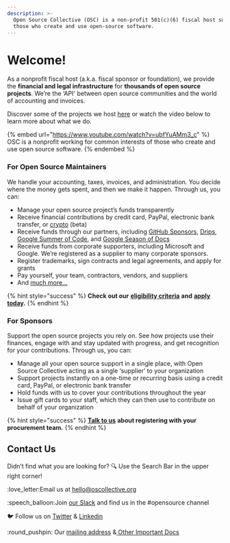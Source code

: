 ```yaml
---
description: >-
  Open Source Collective (OSC) is a non-profit 501(c)(6) fiscal host supporting
  those who create and use open-source software.
---
```


# Welcome!

As a nonprofit fiscal host (a.k.a. fiscal sponsor or foundation), we provide the **financial and legal infrastructure** for **thousands of open source projects**. We’re the ‘API' between open source communities and the world of accounting and invoices.

Discover some of the projects we host [here](https://discover.opencollective.com/opensource) or watch the video below to learn more about what we do.

{% embed url="https://www.youtube.com/watch?v=ubfYuAMm3_c" %}
OSC is a nonprofit working for common interests of those who create and use open source software.
{% endembed %}

### For Open Source Maintainers

We handle your accounting, taxes, invoices, and administration. You decide where the money gets spent, and then we make it happen. Through us, you can:

* Manage your open source project’s funds transparently
* Receive financial contributions by credit card, PayPal, electronic bank transfer, or [crypto](https://docs.oscollective.org/how-it-works/supporting-projects#crypto) (beta)
* Receive funds through our partners, including [GitHub Sponsors](campaigns-programs-and-partnerships/github-sponsors.md), [Drips](campaigns-programs-and-partnerships/drips.md), [Google Summer of Code](campaigns-programs-and-partnerships/google-summer-of-code.md), and [Google Season of Docs](campaigns-programs-and-partnerships/google-season-of-docs.md)
* Receive funds from corporate supporters, including Microsoft and Google. We’re registered as a supplier to many corporate sponsors.
* Register trademarks, sign contracts and legal agreements, and apply for grants
* Pay yourself, your team, contractors, vendors, and suppliers
* And [much more...](what-we-offer/)

{% hint style="success" %}
**Check out our** [**eligibility criteria**](getting-started/acceptance-criteria/) **and** [**apply today**](https://opencollective.com/create/opensource)**.**
{% endhint %}

### For Sponsors

Support the open source projects you rely on. See how projects use their finances, engage with and stay updated with progress, and get recognition for your contributions. Through us, you can:

* Manage all your open source support in a single place, with Open Source Collective acting as a single ‘supplier’ to your organization
* Support projects instantly on a one-time or recurring basis using a credit card, PayPal, or electronic bank transfer
* Hold funds with us to cover your contributions throughout the year
* Issue gift cards to your staff, which they can then use to contribute on behalf of your organization

{% hint style="success" %}
[**Talk to us**](mailto:hello@oscollective.org) **about registering with your procurement team.**
{% endhint %}

## Contact Us

Didn’t find what you are looking for? :mag: Use the Search Bar in the upper right corner!

:love\_letter:Email us at [hello@oscollective.org](mailto:hello@oscollective.org)

:speech\_balloon:Join [our Slack](https://slack.opencollective.com/) and find us in the #opensource channel

:bird: Follow us on [Twitter](https://twitter.com/opensourcecoll) & [Linkedin](https://www.linkedin.com/company/opensourcecollective)

:round\_pushpin: Our [mailing address](about/official-info-and-docs.md#address-and-contact-info) &[ Other Important Docs](about/official-info-and-docs.md#banking-info)
